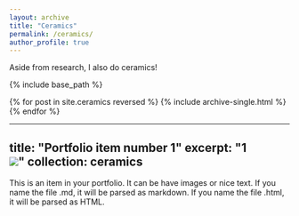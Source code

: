 ```yaml
---
layout: archive
title: "Ceramics"
permalink: /ceramics/
author_profile: true
---
```


Aside from research, I also do ceramics!

{% include base_path %}

{% for post in site.ceramics reversed %}
  {% include archive-single.html %}
{% endfor %}


---
title: "Portfolio item number 1"
excerpt: "1<br/><img src='images/ceramics/ceramics-1.jpg'>"
collection: ceramics
---

This is an item in your portfolio. It can be have images or nice text. If you name the file .md, it will be parsed as markdown. If you name the file .html, it will be parsed as HTML. 
